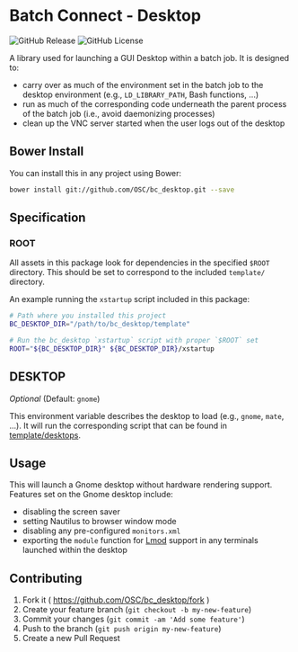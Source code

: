 # Batch Connect - Desktop

![GitHub Release](https://img.shields.io/github/release/osc/bc_desktop.svg)
![GitHub License](https://img.shields.io/github/license/osc/bc_desktop.svg)

A library used for launching a GUI Desktop within a batch job. It is designed to:

  - carry over as much of the environment set in the batch job to the desktop
    environment (e.g., `LD_LIBRARY_PATH`, Bash functions, ...)
  - run as much of the corresponding code underneath the parent process of the
    batch job (i.e., avoid daemonizing processes)
  - clean up the VNC server started when the user logs out of the desktop

## Bower Install

You can install this in any project using Bower:

```sh
bower install git://github.com/OSC/bc_desktop.git --save
```

## Specification

### ROOT

All assets in this package look for dependencies in the specified `$ROOT`
directory. This should be set to correspond to the included `template/`
directory.

An example running the `xstartup` script included in this package:

```sh
# Path where you installed this project
BC_DESKTOP_DIR="/path/to/bc_desktop/template"

# Run the bc_desktop `xstartup` script with proper `$ROOT` set
ROOT="${BC_DESKTOP_DIR}" ${BC_DESKTOP_DIR}/xstartup
```

## DESKTOP

*Optional* (Default: `gnome`)

This environment variable describes the desktop to load (e.g., `gnome`, `mate`,
...). It will run the corresponding script that can be found in
[template/desktops](template/desktops).

## Usage

This will launch a Gnome desktop without hardware rendering support. Features
set on the Gnome desktop include:

  - disabling the screen saver
  - setting Nautilus to browser window mode
  - disabling any pre-configured `monitors.xml`
  - exporting the `module` function for
    [Lmod](https://www.tacc.utexas.edu/research-development/tacc-projects/lmod)
    support in any terminals launched within the desktop

## Contributing

1. Fork it ( https://github.com/OSC/bc_desktop/fork )
2. Create your feature branch (`git checkout -b my-new-feature`)
3. Commit your changes (`git commit -am 'Add some feature'`)
4. Push to the branch (`git push origin my-new-feature`)
5. Create a new Pull Request

